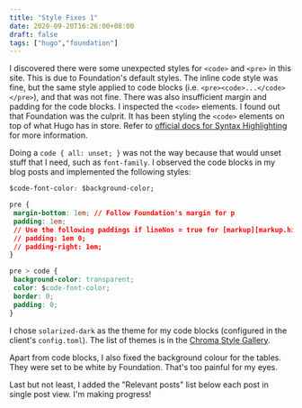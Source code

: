 ```yaml
---
title: "Style Fixes 1"
date: 2020-09-20T16:26:00+08:00
draft: false
tags: ["hugo","foundation"]
---
```

I discovered there were some unexpected styles for `<code>` and `<pre>` in this site. This is due to Foundation's default styles. The inline code style was fine, but the same style applied to code blocks (i.e. `<pre><code>...</code></pre>`), and that was not fine. There was also insufficient margin and padding for the code blocks. I inspected the `<code>` elements. I found out that Foundation was the culprit. It has been styling the `<code>` elements on top of what Hugo has in store. Refer to [official docs for Syntax Highlighting](https://gohugo.io/content-management/syntax-highlighting/) for more information.

Doing a `code { all: unset; }` was not the way because that would unset stuff that I need, such as `font-family`. I observed the code blocks in my blog posts and implemented the following styles:

```css
$code-font-color: $background-color;

pre {
 margin-bottom: 1em; // Follow Foundation's margin for p
 padding: 1em;
 // Use the following paddings if lineNos = true for [markup][markup.highlight]
 // padding: 1em 0;
 // padding-right: 1em;
}

pre > code {
 background-color: transparent;
 color: $code-font-color;
 border: 0;
 padding: 0;
}
```

I chose `solarized-dark` as the theme for my code blocks (configured in the client's `config.toml`). The list of themes is in the [Chroma Style Gallery](https://xyproto.github.io/splash/docs/all.html).

Apart from code blocks, I also fixed the background colour for the tables. They were set to be white by Foundation. That's too painful for my eyes.

Last but not least, I added the "Relevant posts" list below each post in single post view. I'm making progress!
